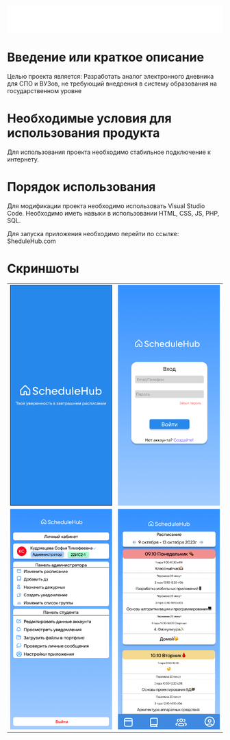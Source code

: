 ![Логотип](Site1/icons/logo.svg "Логотип GitHub")

# Введение или краткое описание

Целью проекта является: Разработать аналог электронного дневника для СПО и ВУЗов, не требующий внедрения в систему образования на государственном уровне

# Необходимые условия для использования продукта

Для использования проекта необходимо стабильное подключение к интернету.

# Порядок использования

Для модификации проекта необходимо использовать Visual Studio Code. Необходимо иметь навыки в использовании HTML, CSS, JS, PHP, SQL.

Для запуска приложения необходимо перейти по ссылке: SheduleHub.com

# Cкриншоты

<table>
  <tr>
    <td><img src="./Screens/Начальный_экран.png"></td>
    <td><img src="./Screens/Начальный_экран(1).png"></td>
  </tr>
  <tr>
    <td><img src="./Screens/Личный_кабинет.png"></td>
    <td><img src="./Screens/Главный_экран.png"></td>
  </tr>
</table>
